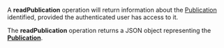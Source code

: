 <a name="readPublication"></a>A **readPublication** operation will return information about the <a href="#publications">Publication</a> identified, provided the authenticated user has access to it.

The **readPublication** operation returns a JSON object representing the <a href="#publications">**Publication**</a>.
